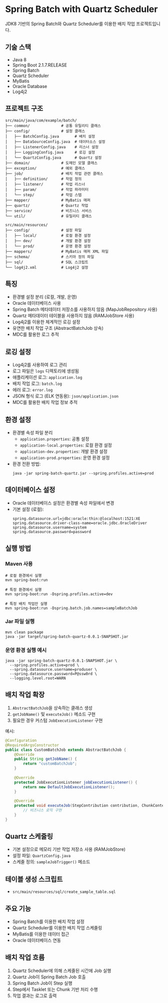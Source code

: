# Spring Batch with Quartz Scheduler

JDK8 기반의 Spring Batch와 Quartz Scheduler를 이용한 배치 작업 프로젝트입니다.

## 기술 스택
* Java 8
* Spring Boot 2.1.7.RELEASE
* Spring Batch
* Quartz Scheduler
* MyBatis
* Oracle Database
* Log4j2

## 프로젝트 구조
```
src/main/java/com/example/batch/
├── common/              # 공통 유틸리티 클래스
├── config/              # 설정 클래스
│   ├── BatchConfig.java       # 배치 설정
│   ├── DataSourceConfig.java  # 데이터소스 설정
│   ├── ListenerConfig.java    # 리스너 설정
│   ├── LoggingConfig.java     # 로깅 설정
│   └── QuartzConfig.java      # Quartz 설정
├── domain/              # 도메인 모델 클래스
├── exception/           # 예외 클래스
├── job/                 # 배치 작업 관련 클래스
│   ├── definition/      # 작업 정의
│   ├── listener/        # 작업 리스너
│   ├── param/           # 작업 파라미터
│   └── step/            # 작업 스텝
├── mapper/              # MyBatis 매퍼
├── quartz/              # Quartz 작업
├── service/             # 비즈니스 서비스
└── util/                # 유틸리티 클래스

src/main/resources/
├── config/              # 설정 파일
│   ├── local/           # 로컬 환경 설정
│   ├── dev/             # 개발 환경 설정
│   └── prod/            # 운영 환경 설정
├── mappers/             # MyBatis 매퍼 XML 파일
├── schema/              # 스키마 정의 파일
├── sql/                 # SQL 스크립트
└── log4j2.xml           # Log4j2 설정
```

## 특징
* 환경별 설정 분리 (로컬, 개발, 운영)
* Oracle 데이터베이스 사용
* Spring Batch 메타데이터 저장소를 사용하지 않음 (MapJobRepository 사용)
* Quartz 메타데이터 테이블을 사용하지 않음 (RAMJobStore 사용)
* Log4j2를 이용한 체계적인 로깅 설정
* 유연한 배치 작업 구조 (AbstractBatchJob 상속)
* MDC를 활용한 로그 추적

## 로깅 설정
* Log4j2를 사용하여 로그 관리
* 로그 파일은 `logs` 디렉토리에 생성됨
* 애플리케이션 로그: `application.log`
* 배치 작업 로그: `batch.log`
* 에러 로그: `error.log`
* JSON 형식 로그 (ELK 연동용): `json/application.json`
* MDC를 활용한 배치 작업 정보 추적

## 환경 설정
* 환경별 속성 파일 분리
    * `application.properties`: 공통 설정
    * `application-local.properties`: 로컬 환경 설정
    * `application-dev.properties`: 개발 환경 설정
    * `application-prod.properties`: 운영 환경 설정
* 환경 전환 방법:
    ```
    java -jar spring-batch-quartz.jar --spring.profiles.active=prod
    ```

## 데이터베이스 설정
* Oracle 데이터베이스 설정은 환경별 속성 파일에서 변경
* 기본 설정 (로컬):
    ```properties
    spring.datasource.url=jdbc:oracle:thin:@localhost:1521:XE
    spring.datasource.driver-class-name=oracle.jdbc.OracleDriver
    spring.datasource.username=system
    spring.datasource.password=password
    ```

## 실행 방법
### Maven 사용
```shell
# 로컬 환경에서 실행
mvn spring-boot:run

# 특정 환경에서 실행
mvn spring-boot:run -Dspring.profiles.active=dev

# 특정 배치 작업만 실행
mvn spring-boot:run -Dspring.batch.job.names=sampleBatchJob
```

### Jar 파일 실행
```shell
mvn clean package
java -jar target/spring-batch-quartz-0.0.1-SNAPSHOT.jar
```

### 운영 환경 실행 예시
```shell
java -jar spring-batch-quartz-0.0.1-SNAPSHOT.jar \
  --spring.profiles.active=prod \
  --spring.datasource.username=produser \
  --spring.datasource.password=P@ssw0rd \
  --logging.level.root=WARN
```

## 배치 작업 확장
1. `AbstractBatchJob`을 상속하는 클래스 생성
2. `getJobName()` 및 `executeJob()` 메소드 구현
3. 필요한 경우 커스텀 `JobExecutionListener` 구현

예시:
```java
@Configuration
@RequiredArgsConstructor
public class CustomBatchJob extends AbstractBatchJob {
    @Override
    public String getJobName() {
        return "customBatchJob";
    }
    
    @Override
    protected JobExecutionListener jobExecutionListener() {
        return new DefaultJobExecutionListener();
    }
    
    @Override
    protected void executeJob(StepContribution contribution, ChunkContext chunkContext) throws Exception {
        // 비즈니스 로직 구현
    }
}
```

## Quartz 스케줄링
* 기본 설정으로 메모리 기반 작업 저장소 사용 (RAMJobStore)
* 설정 파일: `QuartzConfig.java`
* 스케줄 정의: `sampleJobTrigger()` 메소드

## 테이블 생성 스크립트
* `src/main/resources/sql/create_sample_table.sql`

## 주요 기능
* Spring Batch를 이용한 배치 작업 설정
* Quartz Scheduler를 이용한 배치 작업 스케줄링
* MyBatis를 이용한 데이터 접근
* Oracle 데이터베이스 연동

## 배치 작업 흐름
1. Quartz Scheduler에 의해 스케줄된 시간에 Job 실행
2. Quartz Job이 Spring Batch Job 호출
3. Spring Batch Job이 Step 실행
4. Step에서 Tasklet 또는 Chunk 기반 처리 수행
5. 작업 결과는 로그로 출력 